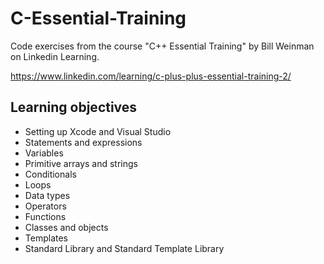 # C-Essential-Training
Code exercises from the course "C++ Essential Training" by Bill Weinman on Linkedin Learning.

https://www.linkedin.com/learning/c-plus-plus-essential-training-2/

## Learning objectives
* Setting up Xcode and Visual Studio
* Statements and expressions
* Variables
* Primitive arrays and strings
* Conditionals
* Loops
* Data types
* Operators
* Functions
* Classes and objects
* Templates
* Standard Library and Standard Template Library
